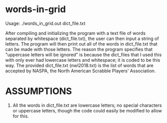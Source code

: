 # words-in-grid
Usage: ./words_in_grid.out dict_file.txt

After compiling and initializing the program with a text file of words separated by whitespace (dict_file.txt), the user can then input a string of letters. The program will then print out all of the words in dict_file.txt that can be made with those letters. The reason the program specifies that "uppercase letters will be ignored" is because the dict_files that I used this with only ever had lowercase letters and whitespace; it is coded to be this way. The provided dict_file.txt (nwl2018.txt) is the list of words that are accepted by NASPA, the North American Scrabble Players' Association.

# ASSUMPTIONS
1) All the words in dict_file.txt are lowercase letters; no special characters or uppercase letters, though the code could easily be modified to allow for this.


